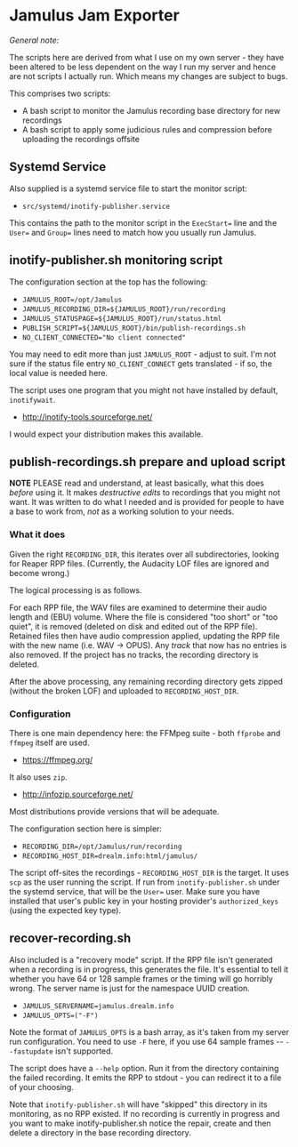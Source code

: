 # Jamulus Jam Exporter

_General note:_

The scripts here are derived from what I use on my own server - they have been altered to be less dependent
on the way I run my server and hence are not scripts I actually run.  Which means my changes are subject to bugs.

This comprises two scripts:
* A bash script to monitor the Jamulus recording base directory for new recordings
* A bash script to apply some judicious rules and compression before uploading the recordings offsite

## Systemd Service
Also supplied is a systemd service file to start the monitor script:
* `src/systemd/inotify-publisher.service`

This contains the path to the monitor script in the `ExecStart=` line and the `User=` and `Group=` lines need to
match how you usually run Jamulus.

## inotify-publisher.sh monitoring script
The configuration section at the top has the following:
* `JAMULUS_ROOT=/opt/Jamulus`
* `JAMULUS_RECORDING_DIR=${JAMULUS_ROOT}/run/recording`
* `JAMULUS_STATUSPAGE=${JAMULUS_ROOT}/run/status.html`
* `PUBLISH_SCRIPT=${JAMULUS_ROOT}/bin/publish-recordings.sh`
* `NO_CLIENT_CONNECTED="No client connected"`

You may need to edit more than just `JAMULUS_ROOT` - adjust to suit.
I'm not sure if the status file entry `NO_CLIENT_CONNECT` gets translated - if so, the local value is needed here.

The script uses one program that you might not have installed by default, `inotifywait`.
* http://inotify-tools.sourceforge.net/

I would expect your distribution makes this available.


## publish-recordings.sh prepare and upload script
**NOTE** PLEASE read and understand, at least basically, what this does _before_ using it.  It makes _destructive edits_
to recordings that you might not want.  It was written to do what I needed and is provided for people to have a base to
work from, _not_ as a working solution to your needs.

### What it does
Given the right `RECORDING_DIR`, this iterates over all subdirectories, looking for Reaper RPP files.
(Currently, the Audacity LOF files are ignored and become wrong.)

The logical processing is as follows.

For each RPP file, the WAV files are examined to determine their audio length and (EBU) volume.  Where the file
is considered "too short" or "too quiet", it is removed (deleted on disk and edited out of the RPP file).
Retained files then have audio compression applied, updating the RPP file with the new name (i.e. WAV -> OPUS).
Any _track_ that now has no entries is also removed.  If the project has no tracks, the recording directory is deleted.

After the above processing, any remaining recording directory gets zipped (without the broken LOF)
and uploaded to `RECORDING_HOST_DIR`.

### Configuration

There is one main dependency here: the FFMpeg suite - both `ffprobe` and `ffmpeg` itself are used.
* https://ffmpeg.org/

It also uses `zip`.
* http://infozip.sourceforge.net/

Most distributions provide versions that will be adequate.

The configuration section here is simpler:
* `RECORDING_DIR=/opt/Jamulus/run/recording`
* `RECORDING_HOST_DIR=drealm.info:html/jamulus/`

The script off-sites the recordings - `RECORDING_HOST_DIR` is the target.  It uses `scp` as the user running the script.
If run from `inotify-publisher.sh` under the systemd service, that will be the `User=` user.  Make sure you have installed
that user's public key in your hosting provider's `authorized_keys` (using the expected key type).


## recover-recording.sh
Also included is a "recovery mode" script.  If the RPP file isn't generated when a recording is in progress, this generates
the file.  It's essential to tell it whether you have 64 or 128 sample frames or the timing will go horribly wrong.
The server name is just for the namespace UUID creation.
* `JAMULUS_SERVERNAME=jamulus.drealm.info`
* `JAMULUS_OPTS=("-F")`

Note the format of `JAMULUS_OPTS` is a bash array, as it's taken from my server run configuration.
You need to use `-F` here, if you use 64 sample frames -- `--fastupdate` isn't supported.

The script does have a `--help` option.  Run it from the directory containing the failed recording.
It emits the RPP to stdout - you can redirect it to a file of your choosing.

Note that `inotify-publisher.sh` will have "skipped" this directory in its monitoring, as no RPP existed.
If no recording is currently in progress and you want to make inotify-publisher.sh notice the repair, create and then
delete a directory in the base recording directory.
